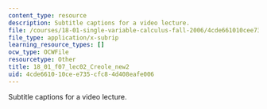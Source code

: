 ```yaml
---
content_type: resource
description: Subtitle captions for a video lecture.
file: /courses/18-01-single-variable-calculus-fall-2006/4cde661010cee735cfc84d408eafe006_18_01_f07_lec02_Creole_new2.srt
file_type: application/x-subrip
learning_resource_types: []
ocw_type: OCWFile
resourcetype: Other
title: 18_01_f07_lec02_Creole_new2
uid: 4cde6610-10ce-e735-cfc8-4d408eafe006
---
```

Subtitle captions for a video lecture.

